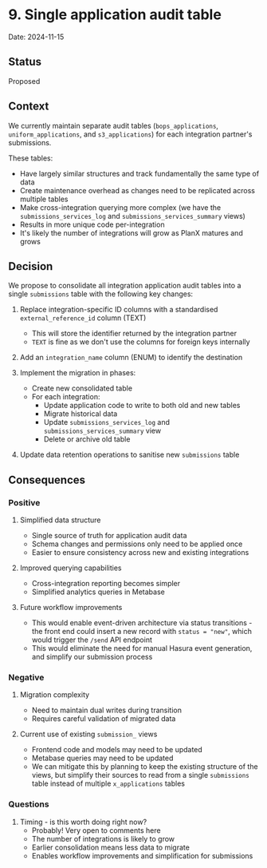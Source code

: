 # 9. Single application audit table

Date: 2024-11-15

## Status

Proposed

## Context

We currently maintain separate audit tables (`bops_applications`, `uniform_applications`, and `s3_applications`) for each integration partner's submissions. 

These tables:
- Have largely similar structures and track fundamentally the same type of data
- Create maintenance overhead as changes need to be replicated across multiple tables
- Make cross-integration querying more complex (we have the `submissions_services_log` and `submissions_services_summary` views)
- Results in more unique code per-integration
- It's likely the number of integrations will grow as PlanX matures and grows

## Decision

We propose to consolidate all integration application audit tables into a single `submissions` table with the following key changes:

1. Replace integration-specific ID columns with a standardised `external_reference_id` column (TEXT)
   - This will store the identifier returned by the integration partner
   - `TEXT` is fine as we don't use the columns for foreign keys internally

2. Add an `integration_name` column (ENUM) to identify the destination

3. Implement the migration in phases:
   - Create new consolidated table
   - For each integration:
     - Update application code to write to both old and new tables
     - Migrate historical data
     - Update `submissions_services_log` and `submissions_services_summary` view
     - Delete or archive old table

4. Update data retention operations to sanitise new `submissions` table

## Consequences

### Positive

1. Simplified data structure
   - Single source of truth for application audit data
   - Schema changes and permissions only need to be applied once
   - Easier to ensure consistency across new and existing integrations

2. Improved querying capabilities
   - Cross-integration reporting becomes simpler
   - Simplified analytics queries in Metabase

3. Future workflow improvements
   - This would enable event-driven architecture via status transitions - the front end could insert a new record with `status = "new"`, which would trigger the `/send` API  endpoint
   - This would eliminate the need for manual Hasura event generation, and simplify our submission process

### Negative

1. Migration complexity
   - Need to maintain dual writes during transition
   - Requires careful validation of migrated data

2. Current use of existing `submission_` views
   - Frontend code and models may need to be updated
   - Metabase queries may need to be updated
   - We can mitigate this by planning to keep the existing structure of the views, but simplify their sources to read from a single `submissions` table instead of multiple `x_applications` tables

### Questions

1. Timing - is this worth doing right now?
   - Probably! Very open to comments here
   - The number of integrations is likely to grow
   - Earlier consolidation means less data to migrate
   - Enables workflow improvements and simplification for submissions